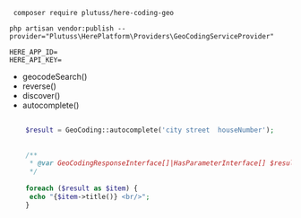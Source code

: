 

```shell
 composer require plutuss/here-coding-geo
```

```shell
php artisan vendor:publish --provider="Plutuss\HerePlatform\Providers\GeoCodingServiceProvider"
```

```dotenv
HERE_APP_ID=
HERE_API_KEY=
```

- geocodeSearch()
- reverse()
- discover()
- autocomplete()
```php
    
    $result = GeoCoding::autocomplete('city street  houseNumber');
     
    
    /**
     * @var GeoCodingResponseInterface[]|HasParameterInterface[] $result
     */
     
    foreach ($result as $item) {
     echo "{$item->title()} <br/>";
    }

```
